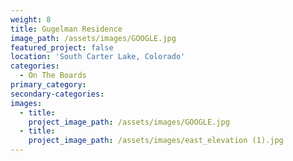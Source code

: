 ```yaml
---
weight: 8
title: Gugelman Residence
image_path: /assets/images/GOOGLE.jpg
featured_project: false
location: 'South Carter Lake, Colorado'
categories:
  - On The Boards
primary_category:
secondary-categories:
images:
  - title:
    project_image_path: /assets/images/GOOGLE.jpg
  - title:
    project_image_path: /assets/images/east_elevation (1).jpg
---
```



